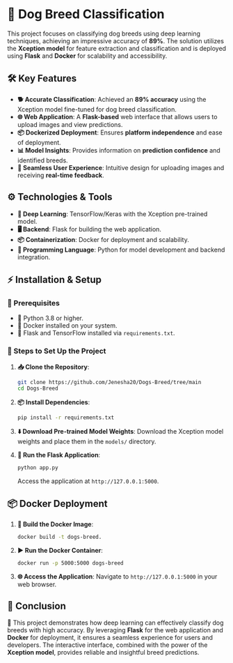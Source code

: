 # 🐶 Dog Breed Classification
This project focuses on classifying dog breeds using deep learning techniques, achieving an impressive accuracy of **89%**. The solution utilizes the **Xception model** for feature extraction and classification and is deployed using **Flask** and **Docker** for scalability and accessibility.

## 🛠️ Key Features
- **🐕 Accurate Classification**: Achieved an **89% accuracy** using the Xception model fine-tuned for dog breed classification.
- **🌐 Web Application**: A **Flask-based** web interface that allows users to upload images and view predictions.
- **📦 Dockerized Deployment**: Ensures **platform independence** and ease of deployment.
- **📊 Model Insights**: Provides information on **prediction confidence** and identified breeds.
- **🔄 Seamless User Experience**: Intuitive design for uploading images and receiving **real-time feedback**.

## ⚙️ Technologies & Tools
- **🤖 Deep Learning**: TensorFlow/Keras with the Xception pre-trained model.
- **🖥️ Backend**: Flask for building the web application.
- **📦 Containerization**: Docker for deployment and scalability.
- **🐍 Programming Language**: Python for model development and backend integration.

## ⚡ Installation & Setup
### 🔑 Prerequisites
- 🐍 Python 3.8 or higher.
- 🐳 Docker installed on your system.
- 📂 Flask and TensorFlow installed via `requirements.txt`.

### 📝 Steps to Set Up the Project
1. **📥 Clone the Repository**:
   ```bash
   git clone https://github.com/Jenesha20/Dogs-Breed/tree/main
   cd Dogs-Breed
   ```

2. **📦 Install Dependencies**:
   ```bash
   pip install -r requirements.txt
   ```

3. **⬇️ Download Pre-trained Model Weights**:
   Download the Xception model weights and place them in the `models/` directory.

4. **🚀 Run the Flask Application**:
   ```bash
   python app.py
   ```
   Access the application at `http://127.0.0.1:5000`.

## 📦 Docker Deployment
1. **🔨 Build the Docker Image**:
   ```bash
   docker build -t dogs-breed.
   ```

2. **▶️ Run the Docker Container**:
   ```bash
   docker run -p 5000:5000 dogs-breed
   ```

3. **🌐 Access the Application**:
   Navigate to `http://127.0.0.1:5000` in your web browser.

## 📝 Conclusion
🚀 This project demonstrates how deep learning can effectively classify dog breeds with high accuracy. By leveraging **Flask** for the web application and **Docker** for deployment, it ensures a seamless experience for users and developers. The interactive interface, combined with the power of the **Xception model**, provides reliable and insightful breed predictions.


